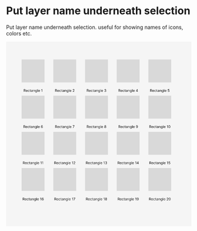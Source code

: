 # Put layer name underneath selection

Put layer name underneath selection. useful for showing names of icons, colors etc.

![Screenshot](screenshot.png)